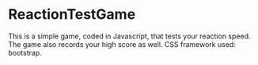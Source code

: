 # ReactionTestGame

This is a simple game, coded in Javascript, that tests your reaction speed. The game also records your high score as well. 
CSS framework used: bootstrap. 
